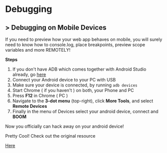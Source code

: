 # Debugging


## > Debugging on Mobile Devices

<p>If you need to preview how your web app behaves on mobile, you will surely need to know how to console.log, place breakpoints, preview scope variables and more REMOTELY!</p>

<b>Steps</b>
1. If you don't have ADB which comes together with Android Studio already, go [here](https://developer.android.com/studio/)
2. Connect your Android device to your PC with USB
3. Make sure your device is connected, by running `adb devices`
4. Start Chrome ( if you haven't ) on both, your Phone and PC
5. Press <b>F12</b> in Chrome ( PC )
6. Navigate to the <b>3-dot menu</b> (top-right), click <b>More Tools</b>, and select <b>Remote Devices</b>
7. Finally in the menu of Devices select your android device, connect and <b>BOOM</b>

Now you officially can hack away on your android device!

Pretty Cool! Check out the original resource

[Here](https://www.utest.com/articles/mobile-chrome-console)